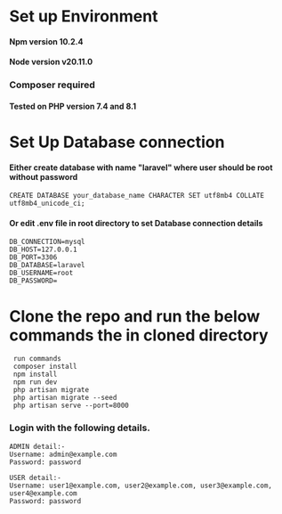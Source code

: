 # Set up Environment

#### Npm version 10.2.4

#### Node version v20.11.0

### Composer required

#### Tested on PHP version 7.4 and 8.1

# Set Up Database connection

#### Either create database with name "laravel" where user should be root without password 
    CREATE DATABASE your_database_name CHARACTER SET utf8mb4 COLLATE utf8mb4_unicode_ci;
#### Or edit .env file in root directory to set Database connection details
    DB_CONNECTION=mysql
    DB_HOST=127.0.0.1
    DB_PORT=3306
    DB_DATABASE=laravel
    DB_USERNAME=root
    DB_PASSWORD=
# Clone the repo and run the below commands the in cloned directory
     run commands
     composer install
     npm install
     npm run dev
     php artisan migrate
     php artisan migrate --seed
     php artisan serve --port=8000

### Login with the following details.

    ADMIN detail:-
    Username: admin@example.com
    Password: password

    USER detail:-
    Username: user1@example.com, user2@example.com, user3@example.com, user4@example.com
    Password: password
